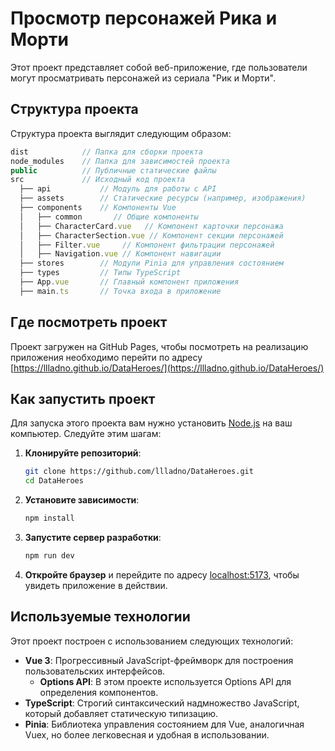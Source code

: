 # Просмотр персонажей Рика и Морти

Этот проект представляет собой веб-приложение, где пользователи могут просматривать персонажей из сериала "Рик и Морти".

## Структура проекта

Структура проекта выглядит следующим образом:

``` js
dist            // Папка для сборки проекта
node_modules    // Папка для зависимостей проекта
public          // Публичные статические файлы
src             // Исходный код проекта
  ├── api           // Модуль для работы с API
  ├── assets        // Статические ресурсы (например, изображения)
  ├── components    // Компоненты Vue
  │   ├── common       // Общие компоненты
  │   ├── CharacterCard.vue   // Компонент карточки персонажа
  │   ├── CharacterSection.vue // Компонент секции персонажей
  │   ├── Filter.vue     // Компонент фильтрации персонажей
  │   ├── Navigation.vue // Компонент навигации
  ├── stores        // Модули Pinia для управления состоянием
  ├── types         // Типы TypeScript
  ├── App.vue       // Главный компонент приложения
  ├── main.ts       // Точка входа в приложение
```
## Где посмотреть проект
Проект загружен на GitHub Pages, чтобы посмотреть на реализацию приложения необходимо перейти по адресу [https://llladno.github.io/DataHeroes/](https://llladno.github.io/DataHeroes/)

## Как запустить проект

Для запуска этого проекта вам нужно установить [Node.js](https://nodejs.org/) на ваш компьютер. Следуйте этим шагам:

1. **Клонируйте репозиторий**:
    ```sh
    git clone https://github.com/llladno/DataHeroes.git
    cd DataHeroes
    ```

2. **Установите зависимости**:
    ```sh
    npm install
    ```

3. **Запустите сервер разработки**:
    ```sh
    npm run dev
    ```

4. **Откройте браузер** и перейдите по адресу  [localhost:5173](http://localhost:5173), чтобы увидеть приложение в действии.

## Используемые технологии

Этот проект построен с использованием следующих технологий:

- **Vue 3**: Прогрессивный JavaScript-фреймворк для построения пользовательских интерфейсов.
  - **Options API**: В этом проекте используется Options API для определения компонентов.
- **TypeScript**: Строгий синтаксический надмножество JavaScript, который добавляет статическую типизацию.
- **Pinia**: Библиотека управления состоянием для Vue, аналогичная Vuex, но более легковесная и удобная в использовании.

